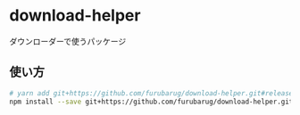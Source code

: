 # download-helper

ダウンローダーで使うパッケージ

## 使い方

```bash
# yarn add git+https://github.com/furubarug/download-helper.git#release/3.0.0
npm install --save git+https://github.com/furubarug/download-helper.git#release/3.0.0
```
